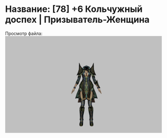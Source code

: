 # Название: [78] +6 Кольчужный доспех | Призыватель-Женщина

Просмотр файла:
![p090005.png](p090005.png)